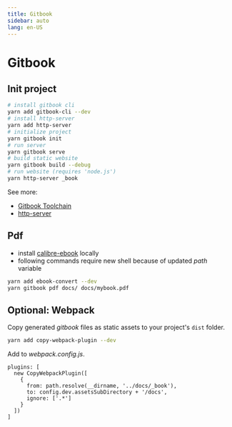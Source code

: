 ```yaml
---
title: Gitbook
sidebar: auto
lang: en-US
---
```

# Gitbook

## Init project

```bash
# install gitbook cli
yarn add gitbook-cli --dev
# install http-server
yarn add http-server
# initialize project
yarn gitbook init
# run server
yarn gitbook serve
# build static website
yarn gitbook build --debug
# run website (requires 'node.js')
yarn http-server _book 
```

See more:

* [Gitbook Toolchain](https://toolchain.gitbook.com/)
* [http-server](https://github.com/indexzero/http-server)

## Pdf

* install [calibre-ebook](https://calibre-ebook.com/download_windows64) locally
* following commands require new shell because of updated _path_ variable

```bash
yarn add ebook-convert --dev
yarn gitbook pdf docs/ docs/mybook.pdf
```

## Optional: Webpack

Copy generated _gitbook_ files as static assets to your project's `dist` folder.

```bash
yarn add copy-webpack-plugin --dev
```

Add to _webpack.config.js_.

```js{4,5}
plugins: [
  new CopyWebpackPlugin([
    {
      from: path.resolve(__dirname, '../docs/_book'),
      to: config.dev.assetsSubDirectory + '/docs',
      ignore: ['.*']
    }
  ])
]
```
